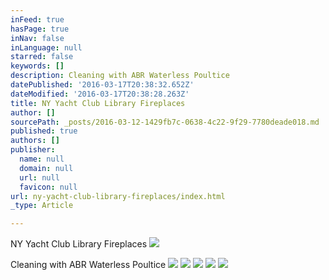 ```yaml
---
inFeed: true
hasPage: true
inNav: false
inLanguage: null
starred: false
keywords: []
description: Cleaning with ABR Waterless Poultice
datePublished: '2016-03-17T20:38:32.652Z'
dateModified: '2016-03-17T20:38:28.263Z'
title: NY Yacht Club Library Fireplaces
author: []
sourcePath: _posts/2016-03-12-1429fb7c-0638-4c22-9f29-7780deade018.md
published: true
authors: []
publisher:
  name: null
  domain: null
  url: null
  favicon: null
url: ny-yacht-club-library-fireplaces/index.html
_type: Article

---
```

NY Yacht Club Library Fireplaces
![](https://the-grid-user-content.s3-us-west-2.amazonaws.com/2278b4e5-9e01-4c0a-af60-2ac0987500b7.jpg)

Cleaning with ABR Waterless Poultice
![](https://the-grid-user-content.s3-us-west-2.amazonaws.com/d28e62f7-f7be-4ca1-a15b-01ac4c4e7fe8.jpg)
![](https://the-grid-user-content.s3-us-west-2.amazonaws.com/8d67c0a3-af67-48ed-ab4c-04b481310ea1.jpg)
![](https://the-grid-user-content.s3-us-west-2.amazonaws.com/a931a096-e51e-45ee-954a-fedba7a42bbf.jpg)
![](https://the-grid-user-content.s3-us-west-2.amazonaws.com/3e6965da-5afc-407b-8201-8678360831af.jpg)
![](https://the-grid-user-content.s3-us-west-2.amazonaws.com/a964d5a8-c24d-4278-9d63-2fe861ae7d70.jpg)